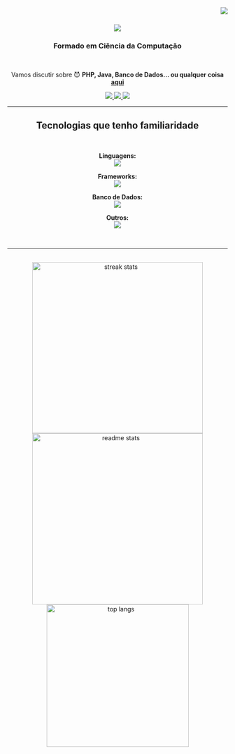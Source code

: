<img align="right" src="https://visitor-badge.laobi.icu/badge?page_id=saviogodinho2002.saviogodinho2002" />

<h1 align="center">
    <img src="https://readme-typing-svg.herokuapp.com/?font=Righteous&size=35&center=true&vCenter=true&width=500&height=70&duration=4000&lines=Alo?;testando;Eu+sou+Sávio+Godinho!;" />
</h1>

<h3 align="center">Formado em Ciência da Computação</h3>




<br/>

<div align="center">
 
Vamos discutir sobre 😈 **PHP, Java, Banco de Dados... ou qualquer coisa [aqui](https://github.com/saviogodinho2002/saviogodinho2002/issues)**

</div>

<div align="center"> 
  <a href="mailto:saviogmoiagaia.2001@gmail.com">
    <img src="https://img.shields.io/badge/Gmail-333333?style=for-the-badge&logo=gmail&logoColor=red" />
  </a>
  <a href="https://www.linkedin.com/in/savio-godinho/" target="_blank">
    <img src="https://img.shields.io/badge/LinkedIn-0077B5?style=for-the-badge&logo=linkedin&logoColor=white" target="_blank" />
  </a>

  <a href="https://www.instagram.com/savogodinho.targz/">
        <img src="https://img.shields.io/badge/Instagram-E4405F?style=for-the-badge&amp;logo=instagram&amp;logoColor=white"/>
    </a>
      
</div>

<hr/>

<h2 align="center"> Tecnologias que tenho familiaridade</h2>
<br/>
<div align="center">

**Linguagens:**
<br>
<img src="https://skillicons.dev/icons?i=php,java,c,cpp,js,ts" /><br>

**Frameworks:**
<br>
<img src="https://skillicons.dev/icons?i=vue,laravel,spring,react,nodejs" /><br>

**Banco de Dados:**
<br>
<img src="https://skillicons.dev/icons?i=mysql,sqlite,postgres,firebase" /><br>

**Outros:**
<br>
<img src="https://skillicons.dev/icons?i=html,css,python,vscode,github,git,tailwind,npm,bootstrap" /><br>
</div>

</div>

<br/>
<hr/>


<br>
<div align=center>
  <img width=390 src="https://github-readme-streak-stats-salesp07.vercel.app/?user=saviogodinho2002&count_private=true&theme=react&border_radius=10" alt="streak stats"/>
  <img width=390 src="https://github-readme-stats.vercel.app/api?username=saviogodinho2002&count_private=true&show_icons=true&theme=react&rank_icon=github&border_radius=10" alt="readme stats" />
  <br/>
  <img width=325 align="center" src="https://github-readme-stats.vercel.app/api/top-langs/?username=saviogodinho2002&hide=CSS,HTML&langs_count=8&layout=compact&theme=react&border_radius=10&size_weight=0.5&count_weight=0.5&exclude_repo=github-readme-stats" alt="top langs" />
</div>

